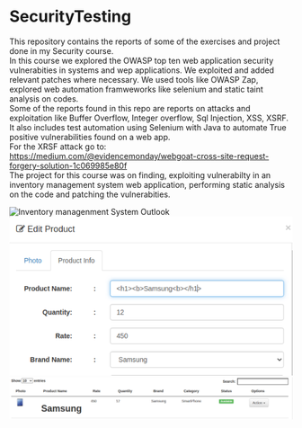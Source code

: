 # SecurityTesting
This repository contains the reports of some of the exercises and project done in my Security course.<br/>
In this course we explored the OWASP top ten web application security vulnerabities in systems and wep applications. We exploited and added relevant patches where necessary. We used tools like OWASP Zap, explored web automation framweworks like selenium and static taint analysis on codes.<br/>
Some of the reports found in this repo are reports on attacks and exploitation like Buffer Overflow, Integer overflow, Sql Injection, XSS, XSRF. It also includes test automation using Selenium with Java to automate True positive vulnerabilities found on a web app.<br/>
For the XRSF attack go to: https://medium.com/@evidencemonday/webgoat-cross-site-request-forgery-solution-1c069985e80f <br/>
The project for this course was on finding, exploiting vulnerabilty in an inventory management system web application, performing static analysis on the code and patching the vulnerabities.<br/>

![Inventory managenment System Outlook](project1.png) <br/>
![Injecting payload](project2.png) <br/>
![Exploit shown on page](project3.png)
